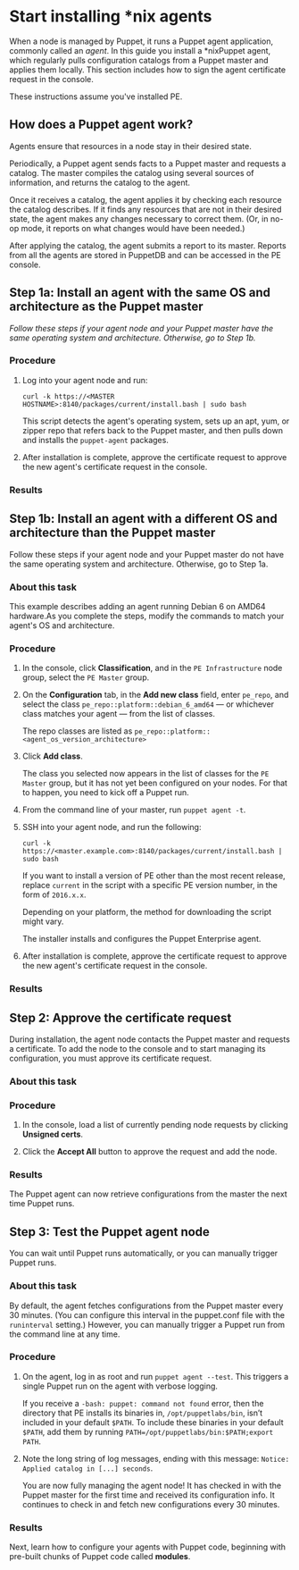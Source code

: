 # Start installing \*nix agents

When a node is managed by Puppet, it runs a Puppet agent application, commonly called an *agent*. In this guide you install a \*nixPuppet agent, which regularly pulls configuration catalogs from a Puppet master and applies them locally. This section includes how to sign the agent certificate request in the console.

These instructions assume you've installed PE.

## How does a Puppet agent work?

Agents ensure that resources in a node stay in their desired state.

Periodically, a Puppet agent sends facts to a Puppet master and requests a catalog. The master compiles the catalog using several sources of information, and returns the catalog to the agent.

Once it receives a catalog, the agent applies it by checking each resource the catalog describes. If it finds any resources that are not in their desired state, the agent makes any changes necessary to correct them. \(Or, in no-op mode, it reports on what changes would have been needed.\)

After applying the catalog, the agent submits a report to its master. Reports from all the agents are stored in PuppetDB and can be accessed in the PE console.

## Step 1a: Install an agent with the same OS and architecture as the Puppet master

*Follow these steps if your agent node and your Puppet master have the same operating system and architecture. Otherwise, go to Step 1b.*

### Procedure

1.  Log into your agent node and run:

    ```
    curl -k https://<MASTER HOSTNAME>:8140/packages/current/install.bash | sudo bash                
    ```

    This script detects the agent's operating system, sets up an apt, yum, or zipper repo that refers back to the Puppet master, and then pulls down and installs the `puppet-agent` packages.

2.  After installation is complete, approve the certificate request to approve the new agent's certificate request in the console.


### Results

## Step 1b: Install an agent with a different OS and architecture than the Puppet master

Follow these steps if your agent node and your Puppet master do not have the same operating system and architecture. Otherwise, go to Step 1a.

### About this task

This example describes adding an agent running Debian 6 on AMD64 hardware.As you complete the steps, modify the commands to match your agent's OS and architecture.

### Procedure

1.  In the console, click **Classification**, and in the `PE Infrastructure` node group, select the `PE Master` group.

2.  On the **Configuration** tab, in the **Add new class** field, enter `pe_repo`, and select the class `pe_repo::platform::debian_6_amd64` — or whichever class matches your agent — from the list of classes.

    The repo classes are listed as `pe_repo::platform::<agent_os_version_architecture>`

3.  Click **Add class**.

    The class you selected now appears in the list of classes for the `PE Master` group, but it has not yet been configured on your nodes. For that to happen, you need to kick off a Puppet run.

4.  From the command line of your master, run `puppet agent -t`.

5.  SSH into your agent node, and run the following:

    `curl -k https://<master.example.com>:8140/packages/current/install.bash | sudo bash`

    If you want to install a version of PE other than the most recent release, replace `current` in the script with a specific PE version number, in the form of `2016.x.x`.

    Depending on your platform, the method for downloading the script might vary.

    The installer installs and configures the Puppet Enterprise agent.

6.  After installation is complete, approve the certificate request to approve the new agent's certificate request in the console.


### Results

## Step 2: Approve the certificate request

During installation, the agent node contacts the Puppet master and requests a certificate. To add the node to the console and to start managing its configuration, you must approve its certificate request.

### About this task

### Procedure

1.  In the console, load a list of currently pending node requests by clicking **Unsigned certs**.

2.  Click the **Accept All** button to approve the request and add the node.


### Results

The Puppet agent can now retrieve configurations from the master the next time Puppet runs.

## Step 3: Test the Puppet agent node

You can wait until Puppet runs automatically, or you can manually trigger Puppet runs.

### About this task

By default, the agent fetches configurations from the Puppet master every 30 minutes. \(You can configure this interval in the puppet.conf file with the `runinterval` setting.\) However, you can manually trigger a Puppet run from the command line at any time.

### Procedure

1.  On the agent, log in as root and run `puppet agent --test`. This triggers a single Puppet run on the agent with verbose logging.

    If you receive a `-bash: puppet: command not found` error, then the directory that PE installs its binaries in, `/opt/puppetlabs/bin`, isn’t included in your default `$PATH`. To include these binaries in your default `$PATH`, add them by running `PATH=/opt/puppetlabs/bin:$PATH;export PATH`.

2.  Note the long string of log messages, ending with this message: `Notice: Applied catalog in [...] seconds`.

    You are now fully managing the agent node! It has checked in with the Puppet master for the first time and received its configuration info. It continues to check in and fetch new configurations every 30 minutes.


### Results

Next, learn how to configure your agents with Puppet code, beginning with pre-built chunks of Puppet code called **modules**.

